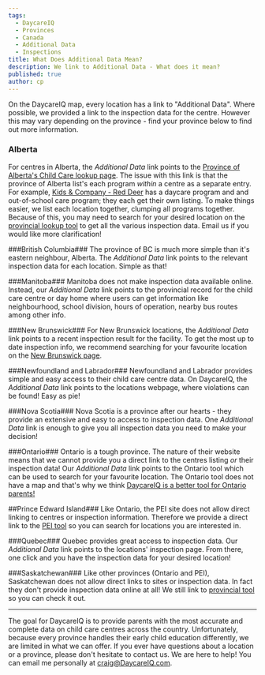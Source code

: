 ```yaml
---
tags:
  - DaycareIQ
  - Provinces
  - Canada
  - Additional Data
  - Inspections
title: What Does Additional Data Mean?
description: We link to Additional Data - What does it mean?
published: true
author: cp
---
```

On the DaycareIQ map, every location has a link to "Additional Data".  Where possible, we provided a link to the inspection data for the centre.  However this may vary depending on the province - find your province below to find out more information. 

### Alberta ###

For centres in Alberta, the _Additional Data_ link points to the [Province of Alberta's Child Care lookup page](http://www.humanservices.alberta.ca/oldfusion/ChildCareLookup.cfm).  The issue with this link is that the province of Alberta list's each program _within_ a centre as a separate entry.  For example, [Kids & Company - Red Deer](http://www.humanservices.alberta.ca/oldfusion/ChildCareLookup.cfm?s=search&sfid=&sinspd=&sinspc=&show=&sstype=pname&pname=kids+%26+company&pcity=RED+DEER++++++++++++&Lookup=Search&pcode=) has a daycare program and and out-of-school care program; they each get their own listing.  To make things easier, we list each location together, clumping all programs together.  Because of this, you may need to search for your desired location on the [provincial lookup tool](http://www.humanservices.alberta.ca/oldfusion/ChildCareLookup.cfm) to get all the various inspection data.  Email us if you would like more clarification!

###British Columbia###
The province of BC is much more simple than it's eastern neighbour, Alberta.  The _Additional Data_ link points to the relevant inspection data for each location.  Simple as that!

###Manitoba###
Manitoba does not make inspection data available online.  Instead, our _Additional Data_ link points to the provincial record for the child care centre or day home where users can get information like neighbourhood, school division, hours of operation, nearby bus routes among other info.

###New Brunswick###
For New Brunswick locations, the _Additional Data_ link points to a recent inspection result for the facility.  To get the most up to date inspection info, we recommend searching for your favourite location on the [New Brunswick page](http://www1.gnb.ca/0000/Daycarecq/index-e.asp).

###Newfoundland and Labrador###
Newfoundland and Labrador provides simple and easy access to their child care centre data.  On DaycareIQ, the _Additional Data_ link points to the locations webpage, where violations can be found!  Easy as pie!

###Nova Scotia###
Nova Scotia is a province after our hearts - they provide an extensive and easy to access to inspection data.  One _Additional Data_ link is enough to give you all inspection data you need to make your decision!

###Ontario###
Ontario is a tough province.  The nature of their website means that we cannot provide you a direct link to the centres listing _or_ their inspection data!  Our _Additional Data_ link points to the Ontario tool which can be used to search for your favourite location.  The Ontario tool does not have a map and that's why we think [DaycareIQ is a better tool for Ontario parents!](https://blog.daycareiq.com/2016-DaycareIQ-and-Ontario)

##Prince Edward Island###
Like Ontario, the PEI site does not allow direct linking to centres or inspection information.  Therefore we provide a direct link to the [PEI tool](https://earlychildhooddevelopment.ca/ecregistry/search.php#a) so you can search for locations you are interested in.

###Quebec###
Quebec provides great access to inspection data.  Our _Additional Data_ link points to the locations' inspection page.  From there, one click and you have the inspection data for your desired location!

###Saskatchewan###
Like other provinces (Ontario and PEI), Saskatchewan does not allow direct links to sites or inspection data.  In fact they don't provide inspection data online at all!  We still link to [provincial tool](https://www.saskatchewan.ca/residents/family-and-social-support/child-care/find-a-child-care-provider-in-my-community) so you can check it out.

----

The goal for DaycareIQ is to provide parents with the most accurate and complete data on child care centres across the country.  Unfortunately, because every province handles their early child education differently, we are limited in what we can offer.  If you ever have questions about a location or a province, please don't hesitate to contact us.  We are here to help! You can email me personally at craig@DaycareIQ.com.
